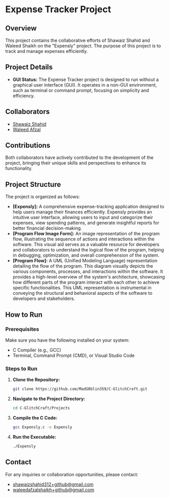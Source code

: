 # Expense Tracker Project

## Overview

This project contains the collaborative efforts of Shawaiz Shahid and Waleed Shaikh on the "Expensly" project. The purpose of this project is to track and manage expenses efficiently.

## Project Details

- **GUI Status:** The Expense Tracker project is designed to run without a graphical user interface (GUI). It operates in a non-GUI environment, such as terminal or command prompt, focusing on simplicity and efficiency.

## Collaborators

- [Shawaiz Shahid](https://github.com/MadG0blin359)
- [Waleed Afzal](https://github.com/beastwaleed)

## Contributions

Both collaborators have actively contributed to the development of the project, bringing their unique skills and perspectives to enhance its functionality.

## Project Structure

The project is organized as follows:

- **[Expensly]:** A comprehensive expense-tracking application designed to help users manage their finances efficiently. Expensly provides an intuitive user interface, allowing users to input and categorize their expenses, view spending patterns, and generate insightful reports for better financial decision-making.
- **[Program Flow Image Form]:** An image representation of the program flow, illustrating the sequence of actions and interactions within the software. This visual aid serves as a valuable resource for developers and collaborators to understand the logical flow of the program, helping in debugging, optimization, and overall comprehension of the system.
- **[Program Flow]:** A UML (Unified Modeling Language) representation detailing the flow of the program. This diagram visually depicts the various components, processes, and interactions within the software. It provides a high-level overview of the system's architecture, showcasing how different parts of the program interact with each other to achieve specific functionalities. This UML representation is instrumental in conveying the structural and behavioral aspects of the software to developers and stakeholders.

## How to Run

### Prerequisites

Make sure you have the following installed on your system:

- C Compiler (e.g., GCC)
- Terminal, Command Prompt (CMD), or Visual Studio Code

### Steps to Run

1. **Clone the Repository:**

   ```bash
   git clone https://github.com/MadG0blin359/C-GlitchCraft.git

2. **Navigate to the Project Directory:**

   ```bash
   cd C-GlitchCraft/Projects

3. **Compile the C Code:**

   ```bash
   gcc Expensly.c -o Expensly

4. **Run the Executable:**

   ```bash
   ./Expensly

## Contact

For any inquiries or collaboration opportunities, please contact:

- shawaizshahid312+github@gmail.com
- waleedafzalshaikh+github@gmail.com

